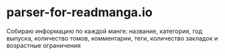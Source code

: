 # parser-for-readmanga.io
Собираю информацию по каждой манге: название, категория, год выпуска, количество томов, комментарии, теги, количество закладок и возрастные ограничения
